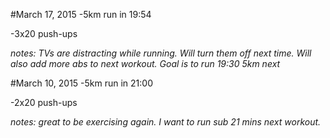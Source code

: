 #March 17, 2015
-5km run in 19:54

-3x20 push-ups

*notes: TVs are distracting while running. Will turn them off next time. Will also add more abs to next workout. Goal is to run 19:30 5km next*

#March 10, 2015
-5km run in 21:00 

-2x20 push-ups

*notes: great to be exercising again. I want to run sub 21 mins next workout.*  
